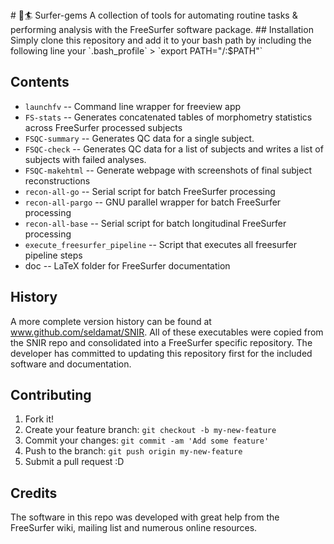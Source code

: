 <snippet>
  <content>
# 💎🏄 Surfer-gems 
A collection of tools for automating routine tasks &amp; performing analysis with the FreeSurfer software package.
## Installation
Simply clone this repository and add it to your bash path by including the following line your `.bash_profile`
> `export PATH="<PATHTOSURFERGEMS>/:$PATH"`

## Contents
- `launchfv`          -- Command line wrapper for freeview app
- `FS-stats`          -- Generates concatenated tables of morphometry statistics across FreeSurfer processed subjects
- `FSQC-summary`      -- Generates QC data for a single subject.
- `FSQC-check`        -- Generates QC data for a list of subjects and writes a list of subjects with failed analyses.  
- `FSQC-makehtml`     -- Generate webpage with screenshots of final subject reconstructions
- `recon-all-go`      -- Serial script for batch FreeSurfer processing
- `recon-all-pargo`   -- GNU parallel wrapper for batch FreeSurfer processing
- `recon-all-base`    -- Serial script for batch longitudinal FreeSurfer processing
- `execute_freesurfer_pipeline` -- Script that executes all freesurfer pipeline steps
- doc               -- LaTeX folder for FreeSurfer documentation

## History
A more complete version history can be found at www.github.com/seldamat/SNIR.  All of these executables were copied from the SNIR repo and consolidated into a FreeSurfer specific repository.  The developer has committed to updating this repository first for the included software and documentation.

## Contributing
1. Fork it!
2. Create your feature branch: `git checkout -b my-new-feature`
3. Commit your changes: `git commit -am 'Add some feature'`
4. Push to the branch: `git push origin my-new-feature`
5. Submit a pull request :D

## Credits
The software in this repo was developed with great help from the FreeSurfer wiki, mailing list and numerous online resources.

</content>
</snippet>
